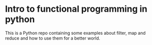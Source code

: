 # Intro to functional programming in python
This is a Python repo containing some examples about filter, map and reduce and how to use them for a better world.
